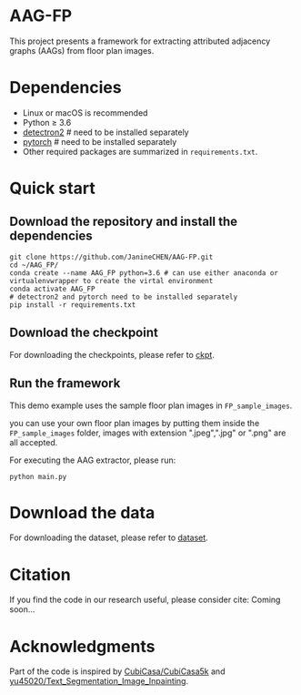 # AAG-FP
This project presents a framework for extracting attributed adjacency graphs (AAGs) from floor plan images.

# Dependencies
- Linux or macOS is recommended
- Python ≥ 3.6
- <a href="https://detectron2.readthedocs.io/en/latest/tutorials/install.html">detectron2<a> # need to be installed separately
- <a href="https://pytorch.org/">pytorch<a> # need to be installed separately
- Other required packages are summarized in `requirements.txt`.

# Quick start
## Download the repository and install the dependencies 
```
git clone https://github.com/JanineCHEN/AAG-FP.git 
cd ~/AAG_FP/
conda create --name AAG_FP python=3.6 # can use either anaconda or virtualenvwrapper to create the virtal environment
conda activate AAG_FP
# detectron2 and pytorch need to be installed separately
pip install -r requirements.txt
```
  
## Download the checkpoint
For downloading the checkpoints, please refer to <a href="https://github.com/JanineCHEN/AAG-FP/tree/main/ckpt">ckpt</a>.

## Run the framework
This demo example uses the sample floor plan images in `FP_sample_images`.

you can use your own floor plan images by putting them inside the `FP_sample_images` folder, images with extension ".jpeg",".jpg" or ".png" are all accepted.

For executing the AAG extractor, please run:
```
python main.py
```

# Download the data
For downloading the dataset, please refer to <a href="https://github.com/JanineCHEN/AAG-FP/tree/main/dataset">dataset</a>.

# Citation
If you find the code in our research useful, please consider cite:
Coming soon...

# Acknowledgments
Part of the code is inspired by <a href="https://github.com/CubiCasa/CubiCasa5k">CubiCasa/CubiCasa5k</a> and <a href="https://github.com/yu45020/Text_Segmentation_Image_Inpainting">yu45020/Text_Segmentation_Image_Inpainting</a>.

